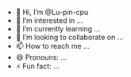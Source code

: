 - 👋 Hi, I’m @Lu-pin-cpu
- 👀 I’m interested in ...
- 🌱 I’m currently learning ...
- 💞️ I’m looking to collaborate on ...
- 📫 How to reach me ...
- 😄 Pronouns: ...
- ⚡ Fun fact: ...

<!---To create a GitHub repository for a project named **"lu-pin john -cpu"** using HTML, you'll follow these steps. I'll break down the process for creating a GitHub repository and adding the necessary HTML files.

### Steps to Create a GitHub Repository

#### 1. **Create a New GitHub Repository:**
   - Go to [GitHub](https://github.com/).
   - Sign in or create an account.
   - Once logged in, click on the **+** icon in the top-right corner and select **New Repository**.
   - Name the repository `lu-pin-john-cpu`.
   - Add a description like: `A project for the lu-pin john-cpu using HTML`.
   - You can make the repository public or private.
   - Optionally, initialize the repository with a README file.

#### 2. **Clone the Repository:**
   Open your terminal and clone the repository locally:
   ```bash
   git clone https://github.com/your-username/lu-pin-john-cpu.git
   ```

#### 3. **Add HTML Code Files:**

Once you've cloned the repository, you can start adding your HTML files to the project.

Here’s a basic example of an HTML file that can be used for your project:

### Example: `index.html`

```html
<!DOCTYPE html>
<html lang="en">
<head>
    <meta charset="UTF-8">
    <meta name="viewport" content="width=device-width, initial-scale=1.0">
    <title>Lu-Pin John CPU</title>
    <style>
        body {
            font-family: Arial, sans-serif;
            background-color: #f4f4f4;
            color: #333;
            text-align: center;
        }
        .container {
            max-width: 900px;
            margin: 50px auto;
            background-color: white;
            padding: 20px;
            border-radius: 8px;
            box-shadow: 0 0 10px rgba(0,0,0,0.1);
        }
        h1 {
            color: #4CAF50;
        }
    </style>
</head>
<body>
    <div class="container">
        <h1>Welcome to Lu-Pin John CPU Project</h1>
        <p>This is the official repository for the <strong>Lu-Pin John CPU</strong> project.</p>
        <p>More updates will be added soon!</p>
    </div>
</body>
</html>
```

#### 4. **Push HTML Files to GitHub:**

After creating your HTML file, you’ll need to push the changes to GitHub.

```bash
cd lu-pin-john-cpu
git add index.html
git commit -m "Added index.html with basic structure"
git push origin main
```

#### 5. **View the Project on GitHub Pages (Optional):**
If you'd like to host your project using GitHub Pages:

- Go to the repository's settings.
- Scroll down to the "GitHub Pages" section.
- Choose the `main` branch as the source and save.
- Your site will be available at `https://your-username.github.io/lu-pin-john-cpu`.

### Summary:
- You created a GitHub repository named **lu-pin-john-cpu**.
- Added an `index.html` file with basic HTML structure.
- Pushed the file to GitHub.
- Optionally, hosted the project using GitHub Pages.

Let me know if you need further clarification or additional help!
Lu-pin-cpu/Lu-pin-cpu is a ✨ special ✨ repository because its `README.md` (this file) appears on your GitHub profile.
You can click the Preview link to take a look at your changes.
--->
